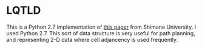 # LQTLD
This is a Python 2.7 implementation of [this paper](https://pdfs.semanticscholar.org/89fe/1c4143ab5b2162b5d4caa6c0e863fea42d4b.pdf) from Shimane University. 
I used Python 2.7. This sort of data structure is very useful for path planning, and representing 2-D data where cell adjancency is used frequently.
